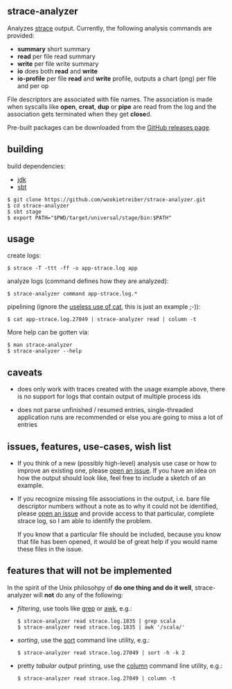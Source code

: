 strace-analyzer
---------------

Analyzes [strace][] output. Currently, the following analysis commands are provided:

- **summary** short summary
- **read** per file read summary
- **write** per file write summary
- **io** does both **read** and **write**
- **io-profile** per file **read** and **write** profile, outputs a chart (png) per file and per op

File descriptors are associated with file names. The association is made when syscalls like **open**, **creat**, **dup** or **pipe** are read from the log and the association gets terminated when they get **close**d.

Pre-built packages can be downloaded from the [GitHub releases page][releases].

building
--------

build dependencies:

- [jdk][]
- [sbt][]

```console
$ git clone https://github.com/wookietreiber/strace-analyzer.git
$ cd strace-analyzer
$ sbt stage
$ export PATH="$PWD/target/universal/stage/bin:$PATH"
```

usage
-----

create logs:

```console
$ strace -T -ttt -ff -o app-strace.log app
```

analyze logs (command defines how they are analyzed):

```console
$ strace-analyzer command app-strace.log.*
```

pipelining (ignore the [useless use of cat][uucaletter], this is just an example ;-)):

```console
$ cat app-strace.log.27049 | strace-analyzer read | column -t
```

More help can be gotten via:

```console
$ man strace-analyzer
$ strace-analyzer --help
```

caveats
-------

-   does only work with traces created with the usage example above, there is no support for logs that contain output of multiple process ids

-   does not parse unfinished / resumed entries, single-threaded application runs are recommended or else you are going to miss a lot of entries

issues, features, use-cases, wish list
--------------------------------------

-   If you think of a new (possibly high-level) analysis use case or how to improve an existing one, please [open an issue][newissue]. If you have an idea on how the output should look like, feel free to include a sketch of an example.

-   If you recognize missing file associations in the output, i.e. bare file descriptor numbers without a note as to why it could not be identified, please [open an issue][newissue] and provide access to that particular, complete strace log, so I am able to identify the problem.

    If you know that a particular file should be included, because you know that file has been opened, it would be of great help if you would name these files in the issue.

features that will not be implemented
-------------------------------------

In the spirit of the Unix philosohpy of **do one thing and do it well**, strace-analyzer will **not** do any of the following:

-   *filtering*, use tools like [grep][] or [awk][], e.g.:

    ```console
    $ strace-analyzer read strace.log.1835 | grep scala
    $ strace-analyzer read strace.log.1835 | awk '/scala/'
    ```

-   *sorting*, use the [sort][] command line utility, e.g.:

    ```console
    $ strace-analyzer read strace.log.27049 | sort -h -k 2
    ```

-   pretty *tabular output* printing, use the [column][] command line utility, e.g.:

    ```console
    $ strace-analyzer read strace.log.27049 | column -t
    ```

[awk]: http://man7.org/linux/man-pages/man1/gawk.1.html "gawk man page"
[column]: http://man7.org/linux/man-pages/man1/column.1.html "column man page"
[grep]: http://man7.org/linux/man-pages/man1/grep.1.html "grep man page"
[jdk]: https://en.wikipedia.org/wiki/Java_Development_Kit "Java Development Kit"
[newissue]: https://github.com/wookietreiber/strace-analyzer/issues/new "open new issue"
[releases]: https://github.com/wookietreiber/strace-analyzer/releases "pre-built strace-analyzer releases"
[sbt]: http://www.scala-sbt.org/ "sbt"
[sort]: http://man7.org/linux/man-pages/man1/sort.1.html "sort man page"
[strace]: http://sourceforge.net/projects/strace/ "strace home page"
[uucaletter]: http://porkmail.org/era/unix/award.html#uucaletter "useless use of cat award form letter"
